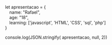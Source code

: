let apresentacao = {  
&emsp;name: "Rafael",  
&emsp;age: "18",  
&emsp;learning: ['javascript', 'HTML', 'CSS', 'sql', 'php']  
}

console.log(JSON.stringify( apresentacao, null, 2))
